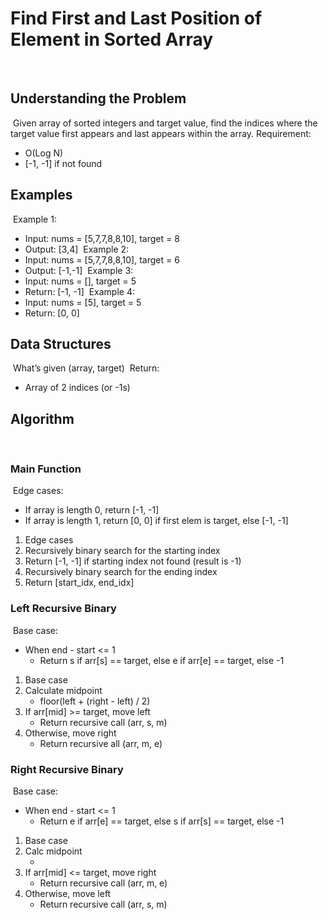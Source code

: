# Find First and Last Position of Element in Sorted Array #
​
## Understanding the Problem ##
​
Given array of sorted integers and target value, find the indices where the
target value first appears and last appears within the array.
​
Requirement:
- O(Log N)
- [-1, -1] if not found
​
## Examples ##
​
Example 1:
- Input: nums = [5,7,7,8,8,10], target = 8
- Output: [3,4]
​
Example 2:
- Input: nums = [5,7,7,8,8,10], target = 6
- Output: [-1,-1]
​
Example 3:
- Input: nums = [], target = 5
- Return: [-1, -1]
​
Example 4:
- Input: nums = [5], target = 5
- Return: [0, 0]
​
## Data Structures ##
​
What’s given (array, target)
​
Return:
- Array of 2 indices (or -1s)
​
## Algorithm ##
​
### Main Function ###
​
Edge cases:
- If array is length 0, return [-1, -1]
- If array is length 1, return [0, 0] if first elem is target, else [-1, -1]
​
1. Edge cases
2. Recursively binary search for the starting index
3. Return [-1, -1] if starting index not found (result is -1)
4. Recursively binary search for the ending index
5. Return [start_idx, end_idx]
​
### Left Recursive Binary ###
​
Base case:
- When end - start <= 1
  - Return s if arr[s] == target, else e if arr[e] == target, else -1
​
1. Base case
2. Calculate midpoint
   - floor(left + (right - left) / 2)
3. If arr[mid] >= target, move left
   - Return recursive call (arr, s, m)
4. Otherwise, move right
   - Return recursive all (arr, m, e)
​
### Right Recursive Binary ###
​
Base case:
- When end - start <= 1
  - Return e if arr[e] == target, else s if arr[s] == target, else -1
​
1. Base case
2. Calc midpoint
   - <insert formula here>
3. If arr[mid] <= target, move right
   - Return recursive call (arr, m, e)
4. Otherwise, move left
   - Return recursive call (arr, s, m)
